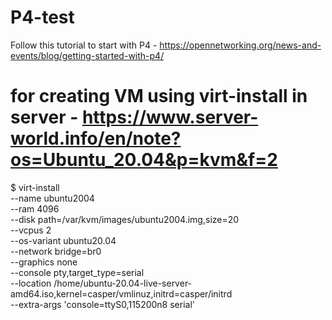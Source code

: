 # P4-test

Follow this tutorial to start with P4 - https://opennetworking.org/news-and-events/blog/getting-started-with-p4/

# for creating VM using virt-install in server - https://www.server-world.info/en/note?os=Ubuntu_20.04&p=kvm&f=2

$ virt-install \
--name ubuntu2004 \
--ram 4096 \
--disk path=/var/kvm/images/ubuntu2004.img,size=20 \
--vcpus 2 \
--os-variant ubuntu20.04 \
--network bridge=br0 \
--graphics none \
--console pty,target_type=serial \
--location /home/ubuntu-20.04-live-server-amd64.iso,kernel=casper/vmlinuz,initrd=casper/initrd \
--extra-args 'console=ttyS0,115200n8 serial' 


